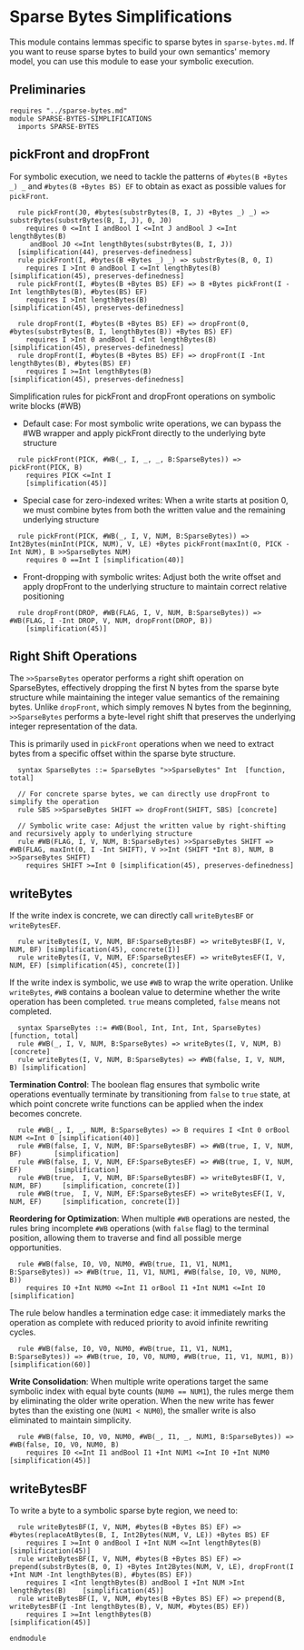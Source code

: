 # Sparse Bytes Simplifications

This module contains lemmas specific to sparse bytes in `sparse-bytes.md`. If you want to reuse sparse bytes to build your own semantics' memory model, you can use this module to ease your symbolic execution.

## Preliminaries

```k
requires "../sparse-bytes.md"
module SPARSE-BYTES-SIMPLIFICATIONS
  imports SPARSE-BYTES
```

## pickFront and dropFront

For symbolic execution, we need to tackle the patterns of `#bytes(B +Bytes _) _` and `#bytes(B +Bytes BS) EF` to obtain as exact as possible values for `pickFront`.

```k
  rule pickFront(J0, #bytes(substrBytes(B, I, J) +Bytes _) _) => substrBytes(substrBytes(B, I, J), 0, J0)
    requires 0 <=Int I andBool I <=Int J andBool J <=Int lengthBytes(B)
     andBool J0 <=Int lengthBytes(substrBytes(B, I, J))
  [simplification(44), preserves-definedness]
  rule pickFront(I, #bytes(B +Bytes _) _) => substrBytes(B, 0, I)
    requires I >Int 0 andBool I <=Int lengthBytes(B)    [simplification(45), preserves-definedness]
  rule pickFront(I, #bytes(B +Bytes BS) EF) => B +Bytes pickFront(I -Int lengthBytes(B), #bytes(BS) EF)
    requires I >Int lengthBytes(B)                      [simplification(45), preserves-definedness]

  rule dropFront(I, #bytes(B +Bytes BS) EF) => dropFront(0, #bytes(substrBytes(B, I, lengthBytes(B)) +Bytes BS) EF) 
    requires I >Int 0 andBool I <Int lengthBytes(B)     [simplification(45), preserves-definedness]
  rule dropFront(I, #bytes(B +Bytes BS) EF) => dropFront(I -Int lengthBytes(B), #bytes(BS) EF) 
    requires I >=Int lengthBytes(B)                     [simplification(45), preserves-definedness]
```

Simplification rules for pickFront and dropFront operations on symbolic write blocks (#WB)
- Default case: For most symbolic write operations, we can bypass the #WB wrapper and apply pickFront directly to the underlying byte structure
```k
  rule pickFront(PICK, #WB(_, I, _, _, B:SparseBytes)) => pickFront(PICK, B) 
    requires PICK <=Int I
    [simplification(45)]
```
- Special case for zero-indexed writes: When a write starts at position 0, we must combine bytes from both the written value and the remaining underlying structure
```k
  rule pickFront(PICK, #WB(_, I, V, NUM, B:SparseBytes)) => Int2Bytes(minInt(PICK, NUM), V, LE) +Bytes pickFront(maxInt(0, PICK -Int NUM), B >>SparseBytes NUM)
    requires 0 ==Int I [simplification(40)]
```
- Front-dropping with symbolic writes: Adjust both the write offset and apply dropFront to the underlying structure to maintain correct relative positioning
```k
  rule dropFront(DROP, #WB(FLAG, I, V, NUM, B:SparseBytes)) => #WB(FLAG, I -Int DROP, V, NUM, dropFront(DROP, B)) 
    [simplification(45)]
```

## Right Shift Operations

The `>>SparseBytes` operator performs a right shift operation on SparseBytes, effectively dropping the first N bytes from the sparse byte structure while maintaining the integer value semantics of the remaining bytes. Unlike `dropFront`, which simply removes N bytes from the beginning, `>>SparseBytes` performs a byte-level right shift that preserves the underlying integer representation of the data.

This is primarily used in `pickFront` operations when we need to extract bytes from a specific offset within the sparse byte structure.

```k
  syntax SparseBytes ::= SparseBytes ">>SparseBytes" Int  [function, total]

  // For concrete sparse bytes, we can directly use dropFront to simplify the operation
  rule SBS >>SparseBytes SHIFT => dropFront(SHIFT, SBS) [concrete]
  
  // Symbolic write case: Adjust the written value by right-shifting and recursively apply to underlying structure
  rule #WB(FLAG, I, V, NUM, B:SparseBytes) >>SparseBytes SHIFT => #WB(FLAG, maxInt(0, I -Int SHIFT), V >>Int (SHIFT *Int 8), NUM, B >>SparseBytes SHIFT)
    requires SHIFT >=Int 0 [simplification(45), preserves-definedness]
```

## writeBytes

If the write index is concrete, we can directly call `writeBytesBF` or `writeBytesEF`.

```k
  rule writeBytes(I, V, NUM, BF:SparseBytesBF) => writeBytesBF(I, V, NUM, BF) [simplification(45), concrete(I)]
  rule writeBytes(I, V, NUM, EF:SparseBytesEF) => writeBytesEF(I, V, NUM, EF) [simplification(45), concrete(I)]
```

If the write index is symbolic, we use `#WB` to wrap the write operation. Unlike `writeBytes`, `#WB` contains a boolean value to determine whether the write operation has been completed. `true` means completed, `false` means not completed.

```k
  syntax SparseBytes ::= #WB(Bool, Int, Int, Int, SparseBytes) [function, total]
  rule #WB(_, I, V, NUM, B:SparseBytes) => writeBytes(I, V, NUM, B)     [concrete]
  rule writeBytes(I, V, NUM, B:SparseBytes) => #WB(false, I, V, NUM, B) [simplification]
```

**Termination Control**: The boolean flag ensures that symbolic write operations eventually terminate by transitioning from `false` to `true` state, at which point concrete write functions can be applied when the index becomes concrete.

```k
  rule #WB(_, I, _, NUM, B:SparseBytes) => B requires I <Int 0 orBool NUM <=Int 0 [simplification(40)]
  rule #WB(false, I, V, NUM, BF:SparseBytesBF) => #WB(true, I, V, NUM, BF)        [simplification]
  rule #WB(false, I, V, NUM, EF:SparseBytesEF) => #WB(true, I, V, NUM, EF)        [simplification]
  rule #WB(true,  I, V, NUM, BF:SparseBytesBF) => writeBytesBF(I, V, NUM, BF)     [simplification, concrete(I)]
  rule #WB(true,  I, V, NUM, EF:SparseBytesEF) => writeBytesEF(I, V, NUM, EF)     [simplification, concrete(I)]
```

**Reordering for Optimization**: When multiple `#WB` operations are nested, the rules bring incomplete `#WB` operations (with `false` flag) to the terminal position, allowing them to traverse and find all possible merge opportunities. 

```k
  rule #WB(false, I0, V0, NUM0, #WB(true, I1, V1, NUM1, B:SparseBytes)) => #WB(true, I1, V1, NUM1, #WB(false, I0, V0, NUM0, B)) 
    requires I0 +Int NUM0 <=Int I1 orBool I1 +Int NUM1 <=Int I0 [simplification]
```

The rule below handles a termination edge case: it immediately marks the operation as complete with reduced priority to avoid infinite rewriting cycles.

```k
  rule #WB(false, I0, V0, NUM0, #WB(true, I1, V1, NUM1, B:SparseBytes)) => #WB(true, I0, V0, NUM0, #WB(true, I1, V1, NUM1, B)) [simplification(60)]
```

**Write Consolidation**: When multiple write operations target the same symbolic index with equal byte counts (`NUM0 == NUM1`), the rules merge them by eliminating the older write operation. When the new write has fewer bytes than the existing one (`NUM1 < NUM0`), the smaller write is also eliminated to maintain simplicity.

```k
  rule #WB(false, I0, V0, NUM0, #WB(_, I1, _, NUM1, B:SparseBytes)) => #WB(false, I0, V0, NUM0, B)
    requires I0 <=Int I1 andBool I1 +Int NUM1 <=Int I0 +Int NUM0  [simplification(45)]  
```

## writeBytesBF

To write a byte to a symbolic sparse byte region, we need to:

```k
  rule writeBytesBF(I, V, NUM, #bytes(B +Bytes BS) EF) => #bytes(replaceAtBytes(B, I, Int2Bytes(NUM, V, LE)) +Bytes BS) EF
    requires I >=Int 0 andBool I +Int NUM <=Int lengthBytes(B)  [simplification(45)]
  rule writeBytesBF(I, V, NUM, #bytes(B +Bytes BS) EF) => prepend(substrBytes(B, 0, I) +Bytes Int2Bytes(NUM, V, LE), dropFront(I +Int NUM -Int lengthBytes(B), #bytes(BS) EF))
    requires I <Int lengthBytes(B) andBool I +Int NUM >Int lengthBytes(B)    [simplification(45)]
  rule writeBytesBF(I, V, NUM, #bytes(B +Bytes BS) EF) => prepend(B, writeBytesBF(I -Int lengthBytes(B), V, NUM, #bytes(BS) EF))
    requires I >=Int lengthBytes(B)                             [simplification(45)]
```

```k
endmodule
```
